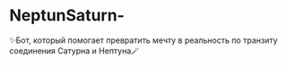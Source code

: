 # NeptunSaturn-
✨Бот, который помогает превратить мечту в реальность по транзиту соединения Сатурна и Нептуна🪄
